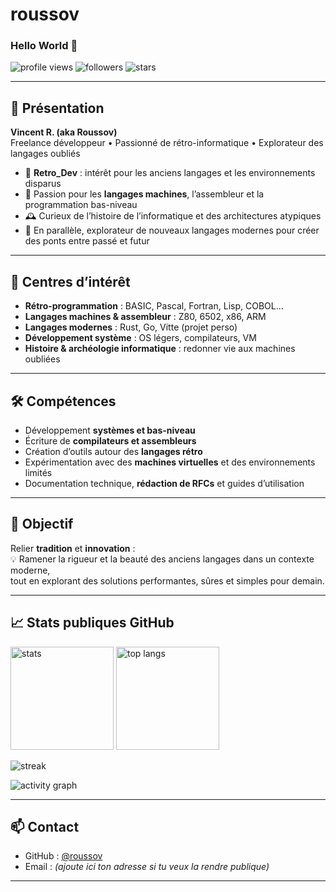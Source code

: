 # roussov
### Hello World 👋

<!-- Badges rapides -->
<p align="left">
  <img src="https://komarev.com/ghpvc/?username=roussov&label=Profile%20views&style=for-the-badge" alt="profile views" />
  <img src="https://img.shields.io/github/followers/roussov?label=Followers&style=for-the-badge" alt="followers" />
  <img src="https://img.shields.io/github/stars/roussov?affiliations=OWNER%2CCOLLABORATOR&label=Stars&style=for-the-badge" alt="stars" />
</p>

---

## 👤 Présentation
**Vincent R. (aka Roussov)**  
Freelance développeur • Passionné de rétro-informatique • Explorateur des langages oubliés

- 🔧 **Retro_Dev** : intérêt pour les anciens langages et les environnements disparus  
- 💾 Passion pour les **langages machines**, l’assembleur et la programmation bas-niveau  
- 🕰️ Curieux de l’histoire de l’informatique et des architectures atypiques  
- 🚀 En parallèle, explorateur de nouveaux langages modernes pour créer des ponts entre passé et futur  

---

## 📜 Centres d’intérêt
- **Rétro-programmation** : BASIC, Pascal, Fortran, Lisp, COBOL…  
- **Langages machines & assembleur** : Z80, 6502, x86, ARM  
- **Langages modernes** : Rust, Go, Vitte (projet perso)  
- **Développement système** : OS légers, compilateurs, VM  
- **Histoire & archéologie informatique** : redonner vie aux machines oubliées  

---

## 🛠️ Compétences
- Développement **systèmes et bas-niveau**  
- Écriture de **compilateurs et assembleurs**  
- Création d’outils autour des **langages rétro**  
- Expérimentation avec des **machines virtuelles** et des environnements limités  
- Documentation technique, **rédaction de RFCs** et guides d’utilisation  

---

## 🎯 Objectif
Relier **tradition** et **innovation** :  
💡 Ramener la rigueur et la beauté des anciens langages dans un contexte moderne,  
tout en explorant des solutions performantes, sûres et simples pour demain.  

---

## 📈 Stats publiques GitHub
<p align="left">
  <img height="165" src="https://github-readme-stats.vercel.app/api?username=roussov&show_icons=true&count_private=true&include_all_commits=true" alt="stats" />
  <img height="165" src="https://github-readme-stats.vercel.app/api/top-langs/?username=roussov&layout=compact&langs_count=8" alt="top langs" />
</p>

<p align="left">
  <img src="https://streak-stats.demolab.com?user=roussov" alt="streak" />
</p>

<p align="left">
  <img src="https://github-readme-activity-graph.vercel.app/graph?username=roussov&area=true" alt="activity graph" />
</p>

---

## 📫 Contact
- GitHub : [@roussov](https://github.com/roussov)  
- Email : *(ajoute ici ton adresse si tu veux la rendre publique)*  

---

